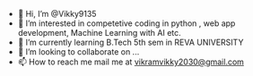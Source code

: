 - 👋 Hi, I’m @Vikky9135
- 👀 I’m interested in competetive coding in python , web app development, Machine Learning with AI etc.
- 🌱 I’m currently learning B.Tech 5th sem in REVA UNIVERSITY
- 💞️ I’m looking to collaborate on ...
- 📫 How to reach me mail me at vikramvikky2030@gmail.com

<!---
Vikky9135/Vikky9135 is a ✨ special ✨ repository because its `README.md` (this file) appears on your GitHub profile.
You can click the Preview link to take a look at your changes.
--->
